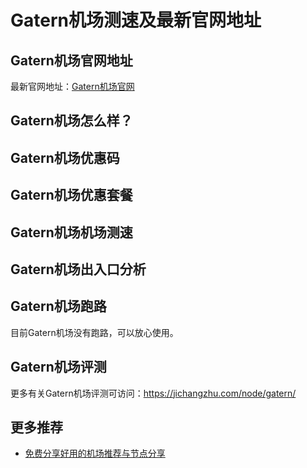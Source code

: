 # Gatern机场测速及最新官网地址

## Gatern机场官网地址
最新官网地址：[Gatern机场官网](https://jch.affxc.com/gatern/)

## Gatern机场怎么样？


## Gatern机场优惠码


## Gatern机场优惠套餐


## Gatern机场机场测速


## Gatern机场出入口分析


## Gatern机场跑路
目前Gatern机场没有跑路，可以放心使用。

## Gatern机场评测
更多有关Gatern机场评测可访问：https://jichangzhu.com/node/gatern/

## 更多推荐
 - [免费分享好用的机场推荐与节点分享](https://github.com/jichanghub/jichangtuijian)
